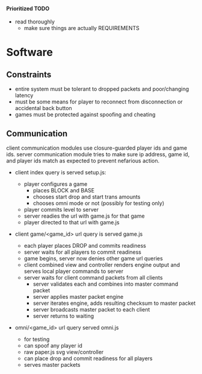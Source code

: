 #### Prioritized TODO

- read thoroughly
    - make sure things are actually REQUIREMENTS

# Software

## Constraints

- entire system must be tolerant to dropped packets and poor/changing latency
- must be some means for player to reconnect from disconnection or accidental back button
- games must be protected against spoofing and cheating

## Communication

client communication modules use closure-guarded player ids and game ids.
server communication module tries to make sure ip address, game id, and player
ids match as expected to prevent nefarious action.

- client index query is served setup.js:
    - player configures a game
        - places BLOCK and BASE
        - chooses start drop and start trans amounts
        - chooses omni mode or not (possibly for testing only)
    - player commits level to server
    - server readies the url with game.js for that game 
    - player directed to that url with game.js

- client game/<game_id> url query is served game.js
    - each player places DROP and commits readiness
    - server waits for all players to commit readiness
    - game begins, server now denies other game url queries
    - client combined view and controller renders engine output and serves
      local player commands to server
    - server waits for client command packets from all clients
        - server validates each and combines into master command packet
        - server applies master packet engine
        - server iterates engine, adds resulting checksum to master packet
        - server broadcasts master packet to each client
        - server returns to waiting

- omni/<game_id> url query served omni.js
    - for testing
    - can spoof any player id
    - raw paper.js svg view/controller
    - can place drop and commit readiness for all players
    - serves master packets


